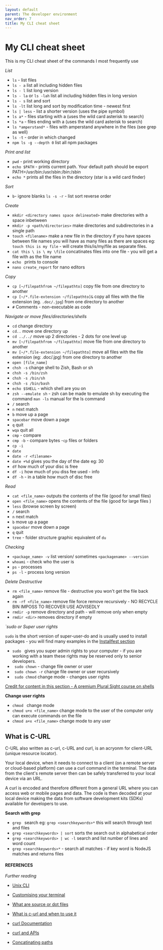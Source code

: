 ```yaml
---
layout: default
parent: The developer environment
nav_order: 7
title: My CLI cheat sheet
---
```


# My CLI cheat sheet

This is my CLI cheat sheet of the commands I most frequently use

  _List_

- `ls` - list files
- `ls - a` list all including hidden files
- `ls - l` list long version
- `ls - la` or `ls -lah` list all including hidden files in long version
- `ls - s` list and sort
- `ls -lt` list long and sort by modification time - newest first
- `ls | less` - list a shorter version (uses the pipe symbol)
- `ls a*` - files starting with a (uses the wild card asterisk to search)
- `ls *a` - files ending with a (uses the wild card asterisk to search)
- `ls *amperstand*` - files with amperstand anywhere in the files (see grep as well)
- `ls -t` - order in which changed
- `npm ls -g --depth 0` list all npm packages

_Print and list_
- `pwd` - print working directory
- `echo $PATH` - prints current path. Your default path should be export PATH=/usr/bin:/usr/sbin:/bin:/sbin
- `echo *` prints all the files in the directory (star is a wild card finder)

_Sort_

- `b`- ignore blanks
`ls -s -r` - list sort reverse order


_Create_

- `mkdir <directory names space delineated>` make directories with a space inbetween
- `mkdir -p <path/directories>` make directories and subdirectories in a single path
- `touch <filename>` make a new file in the directory if you have spaces between file names you will have as many files as there are spaces eg: `touch this is my file` - will create this/is/my/file as separate files.
- `cat this \ is \ my \file` concatinates files into one file - you will get a file with <thisismyfile> as the file name
- `echo ` prints to console
- `nano create_report` for nano editors

_Copy_

- `cp [~/filepathfrom ~/filepathto]` copy file from one directory to another
- `cp [~/*.file-extension ~/filepathto]&` copy all files with the file extension (eg. `.doc/.jpg`) from one directory to another
- `#` Comments - non-executable as code

_Navigate or move files/directories/shells_

- `cd` change directory
- `cd..` move one directory up
- `cd ../../` move up 2 directories - 2 dots for one level up
- `mv [~/filepathfrom ~/filepathto]` move file from one directory to another
- `mv [~/*.file-extension ~/filepathto]` move all files with the file extension (eg: .doc/.jpg) from one directory to another
- `open [file_name]`
- `chsh -s` change shell to Zish, Bash or sh
- `chsh -s /bin/zsh`
- `chsh -s /bin/sh`
- `chsh -s /bin/bash`
- `echo $SHELL` - which shell are you on
- `zsh --emulate sh` - zsh can be made to emulate sh by executing the command `man -ls` manual for the ls command
- `/` search
- `n` next match
- `b` move up a page
- `spacebar` move down a page
- `q` quit
- `wqa` quit all
- `cmp` - compare
- `cmp -b` - compare bytes
-`cp` files or folders
- `cp -i` 
- `date`
- `date -r <filename>`
- `date +%d` gives you the day of the date eg: 30
- `df` how much of your disc is free
- `df -i` how much of you diss fee used - info
- `df -h` - in a table how much of disc free


_Read_

- `cat <file_name>` outputs the contents of the file (good for small files)
- `open <file_name>` opens the contents of the file (good for large files )
- `less` (browse screen by screen)
- `/` search
- `n` next match
- `b` move up a page
- `spacebar` move down a page
- `q` quit
- `tree` - folder structure graphic equivalent of `du`

_Checking_

- `<package_name> -v` list version/ sometimes `<packagename> --version`
- `whoami` - check who the user is
- `ps` - processes
- `ps -l` - process long version

_Delete Destructive_

- `rm <file_name>` remove file - destructive you won't get the file back again
- `rm -rf <file_name>` remove file force remove recursively - NO RECYCLE BIN IMPOSS TO RECOVER USE ADVISEDLY
- `rmdir -p` remove directory and path - will remove only when empty
- `rmdir <dir>` removes directory if empty

_`sudo or Super user rights_

`sudo` is the short version of super-user-do and is usually used to install packages - you will find many examples in the [Installfest section](https://sumisastri.github.io/dev-blogs/installfest/) 

- `sudo ` gives you super admin rights to your computer - if you are working with a team these rights may be reserved only to senior developers. 
- ` sudo chown` - change file owner or user
- ` sudo chown -r` change file owner or user recursively
- ` sudo chmod` change mode - changes user rights

[Credit for content in this section - A premium Plural Sight course on shells](https://app.pluralsight.com/library/courses/bash-zshell-getting-started/table-of-contents)

__Change user rights__

- `chmod ` change mode
- `chmod u+x <file_name>` change mode to the user of the computer only can execute commands on the file
- `chmod a+x <file_name>` change mode to any user

## What is C-URL

C-URL also written as c-url, c-URL and curl, is an acryonm for client-URL (unique resource locator).

Your local device, when it needs to connect to a client (on a remote server or cloud-based platform) can use a curl command in the terminal. The data from the client's remote server then can be safely transferred to your local device via an URL. 

A curl is encoded and therefore different from a general URL where you can access web or mobile pages and data. The code is then decoded at your local device making the data from software development kits (SDKs) available for developers to use.

__Search with grep__

- `grep ` search eg: `grep <searchkeywords>*` this will search through text and files
- `grep <searchkeywords> | sort` sorts the search out in alphabetical order
- `grep <searchkeywords> | wc -l` search and list number of lines and word count
- `grep <searchkeywords>*` - search all matches - if key word is NodeJS matches and returns files


#### REFERENCES

_Further reading_

- [Unix CLI](https://www.cs.dartmouth.edu/~campbell/cs50/shellcontinued.html)

- [Customising your terminal](https://towardsdatascience.com/the-ultimate-guide-to-your-terminal-makeover-e11f9b87ac99)

- [What are source or dot files](https://en.wikipedia.org/wiki/Dot_(command)#Source)

- [What is c-url and when to use it](https://blog.pair.com/2018/01/26/curl-description-basic-use-cases/)
  
- [curl Documentation](https://curl.se/docs/manpage.html)
  
- [curl and APIs](https://developer.ibm.com/articles/what-is-curl-command/)

- [Concatinating paths](https://www.cyberciti.biz/faq/linux-unix-appleosx-bsd-cat-command-examples/)





